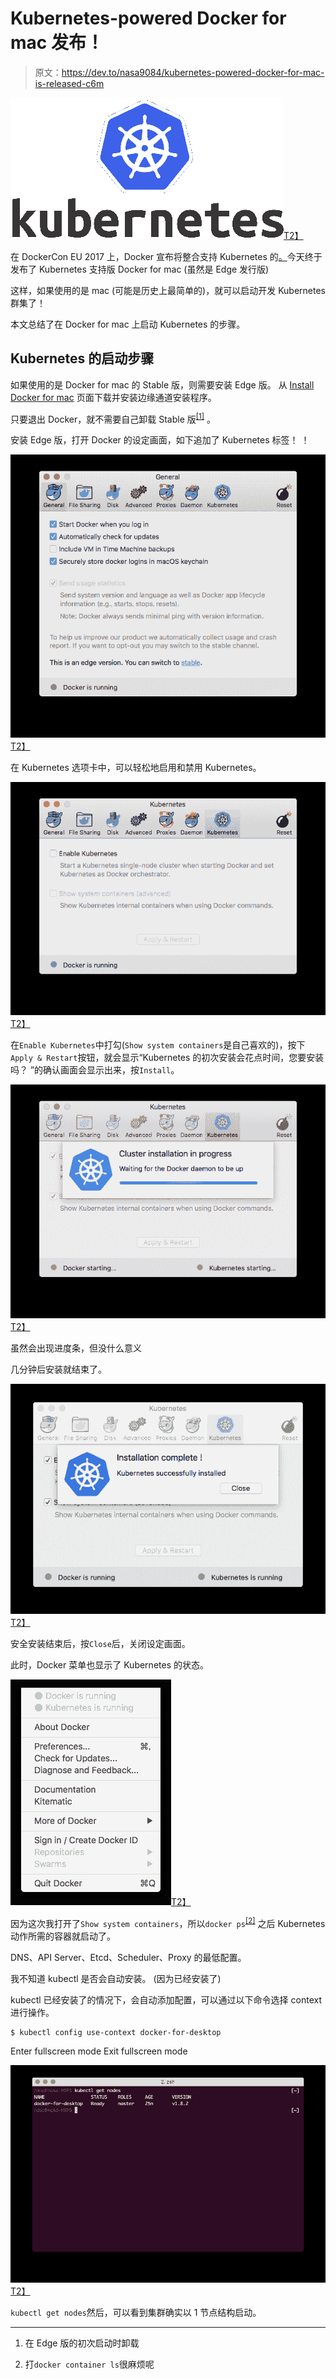 # Kubernetes-powered Docker for mac 发布！

> 原文：<https://dev.to/nasa9084/kubernetes-powered-docker-for-mac-is-released-c6m>

[![Kubernetes-powered Docker for mac is released!](img/8b02f77b493c21e3d68d7060fdaac768.png)T2】](https://res.cloudinary.com/practicaldev/image/fetch/s--WrGceu4l--/c_limit%2Cf_auto%2Cfl_progressive%2Cq_auto%2Cw_880/https://blog.web-apps.tech/conteimg/2017/12/kubernetes_logo.png)

在 DockerCon EU 2017 上，Docker 宣布将整合支持 Kubernetes 的[。](http://www.publickey1.jp/blog/17/dockerkubernetesdockercon_eu_2017.html)今天终于发布了 Kubernetes 支持版 Docker for mac (虽然是 Edge 发行版)

这样，如果使用的是 mac (可能是历史上最简单的)，就可以启动开发 Kubernetes 群集了！

本文总结了在 Docker for mac 上启动 Kubernetes 的步骤。

## Kubernetes 的启动步骤

如果使用的是 Docker for mac 的 Stable 版，则需要安装 Edge 版。
从
[Install Docker for mac](https://docs.docker.com/docker-for-mac/install/) 页面下载并安装边缘通道安装程序。

只要退出 Docker，就不需要自己卸载 Stable 版<sup>[[1]](#fn1)</sup> 。

安装 Edge 版，打开 Docker 的设定画面，如下追加了 Kubernetes 标签！ ！

[![Kubernetes-powered Docker for mac is released!](img/58934ee7d2c41f340931e439bf36aa91.png)T2】](https://res.cloudinary.com/practicaldev/image/fetch/s--R9KbOQIp--/c_limit%2Cf_auto%2Cfl_progressive%2Cq_auto%2Cw_880/https://blog.web-apps.tech/conteimg/2017/12/docker-preference-general.png)

在 Kubernetes 选项卡中，可以轻松地启用和禁用 Kubernetes。

[![Kubernetes-powered Docker for mac is released!](img/7b5d066632ccaf97b1d9633b3b158bdb.png)T2】](https://res.cloudinary.com/practicaldev/image/fetch/s--87DcsbLm--/c_limit%2Cf_auto%2Cfl_progressive%2Cq_auto%2Cw_880/https://blog.web-apps.tech/conteimg/2017/12/docker-preference-kubernetes.png)

在`Enable Kubernetes`中打勾(`Show system containers`是自己喜欢的)，按下`Apply & Restart`按钮，就会显示“Kubernetes 的初次安装会花点时间，您要安装吗？ ”的确认画面会显示出来，按`Install`。

[![Kubernetes-powered Docker for mac is released!](img/b58967e1acb3db9fd6c4db10ef134638.png)T2】](https://res.cloudinary.com/practicaldev/image/fetch/s--8PjlsTiT--/c_limit%2Cf_auto%2Cfl_progressive%2Cq_auto%2Cw_880/https://blog.web-apps.tech/conteimg/2017/12/docker-preference-progress-kubernetes.png)

虽然会出现进度条，但没什么意义

几分钟后安装就结束了。

[![Kubernetes-powered Docker for mac is released!](img/368a4e2ab2e56708c7117fdfa637eb14.png)T2】](https://res.cloudinary.com/practicaldev/image/fetch/s--CBReRT3g--/c_limit%2Cf_auto%2Cfl_progressive%2Cq_auto%2Cw_880/https://blog.web-apps.tech/conteimg/2017/12/docker-preference-done-kubernetes.png)

安全安装结束后，按`Close`后，关闭设定画面。

此时，Docker 菜单也显示了 Kubernetes 的状态。

[![Kubernetes-powered Docker for mac is released!](img/34c91d6e63cbcb1cf3bf3fd9d845f97a.png)T2】](https://res.cloudinary.com/practicaldev/image/fetch/s--0nilGGni--/c_limit%2Cf_auto%2Cfl_progressive%2Cq_auto%2Cw_880/https://blog.web-apps.tech/conteimg/2017/12/docker-menu-kubernetes-is-running.png)

因为这次我打开了`Show system containers`，所以`docker ps`<sup>[[2]](#fn2)</sup> 之后 Kubernetes 动作所需的容器就启动了。

DNS、API Server、Etcd、Scheduler、Proxy 的最低配置。

我不知道 kubectl 是否会自动安装。 (因为已经安装了)

kubectl 已经安装了的情况下，会自动添加配置，可以通过以下命令选择 context 进行操作。

```
$ kubectl config use-context docker-for-desktop 
```

Enter fullscreen mode Exit fullscreen mode

[![Kubernetes-powered Docker for mac is released!](img/4aa27b44dedb25983b1e4a6e15b46aec.png)T2】](https://res.cloudinary.com/practicaldev/image/fetch/s--ADIZDQmr--/c_limit%2Cf_auto%2Cfl_progressive%2Cq_auto%2Cw_880/https://blog.web-apps.tech/conteimg/2017/12/docker-kubectl-get-nodes.png)

`kubectl get nodes`然后，可以看到集群确实以 1 节点结构启动。

* * *

1.  在 Edge 版的初次启动时卸载

2.  打`docker container ls`很麻烦呢